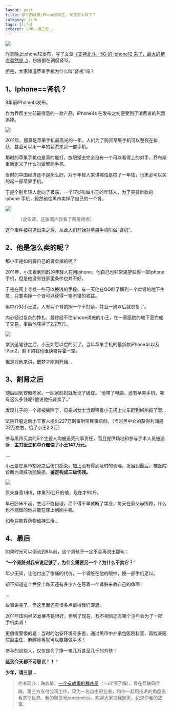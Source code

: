 ```yaml
---
layout: post
title: 那个割肾换iPhone的男生，现在怎么样了？
category: life
tags: [life]
excerpt: 少年，请三思...
---
```


![](http://favorites.ren/assets/images/2020/it/geshen/geshen01.jpg) 

昨天晚上iphone12发布，写了文章[《支持北斗、5G 的 Iphone12 来了，最大的槽点竟然是..》](https://mp.weixin.qq.com/s/n1OHZKwaDAdYe8sntUSHPQ)，纷纷都在调侃肾12。

但是，大家知道苹果手机为什么叫“肾机”吗？

## 1、Iphone==肾机？

9年前iPhone4s发布。

作为乔帮主生前最得意的一款产品，iPhone4s 在发布之初便受到了消费者的热烈追捧。

![](http://favorites.ren/assets/images/2020/it/geshen/geshen02.jpg) 

2011年，那真是苹果手机最高光的一年，人们为了购买苹果手机可以整夜在排队，甚至可以用一年的薪资来买一部手机。

那时的苹果手机也是真的能打，放眼望去完全没有一个可以看得上的对手，乔布斯重新定义了什么叫做智能手机。

当时的中国经济还不是那么好，对于年轻人来讲哪怕是攒了一年钱，也未必可以买的起一部苹果手机。

于是个别年轻人走向了极端，一个17岁叫做小王的年轻人，为了买最新款的 iphone 手机，毅然前往黑市卖掉了自己的一个肾。

![](http://favorites.ren/assets/images/2020/it/geshen/geshen03.jpg) 

>（说实话，这张图片我看了都觉得疼）

这个事件被报道出来之后，从此人们开始对苹果手机叫做“肾机”。

## 2、他是怎么卖的呢？

那小王是如何将自己的肾卖掉的呢？

2011年，小王看到同龄的年轻人在用iphone，他自己也非常渴望获得一部iphone手机，但是他没有钱家里条件也并不好。

于是在网上寻找一些可以换钱的手段，有一天他在QQ群了解到一个卖肾的地下生意，只要卖掉一个肾可以获得一笔不错的收益。

黑中介对小王说，人有两个肾割掉一个不打紧，并且一周以后就恢复了。

内心经过复杂的挣扎，最终经不住iphone诱惑的小王，在一家医院的地下室完成了交易，事后他获得了2.2万元。

![](http://favorites.ren/assets/images/2020/it/geshen/geshen04.jpg) 

拿到这笔钱之后，小王如愿以偿的买了，当年苹果手机的最新款iPhone4s以及iPad2，剩下的钱也很快被挥霍一空。

但是对他来讲，噩梦才刚刚开始...

## 3、割肾之后

随后回到安徽老家。一回家妈妈就发现了破绽。“他带了电脑，还有苹果手机，哪有这么多钱呢?他说他把肾卖了。”

发现儿子的一个肾被摘除了，母亲刘女士当即带着小王搭上火车赶到郴州报了案...

法院开庭之后小王家人提出227万刑事附带民事赔偿。（当时黑中介的获得利润是22万左右，给了小王2.2万）

参与黑市买卖的5个主要人均被追究刑事责任，而且提供场地和参与手术人员被追诉，**主刀医生和中介赔偿了小王147万元。**

....

小王是在黑市割肾之后伤口感染，加上没有得到及时的调理，发展到最后，被医院诊断为肾脏功能缺损，**鉴定构成三级伤残。**

![](http://favorites.ren/assets/images/2020/it/geshen/geshen05.jpg) 

原来身高1米9，体重75公斤的他，现在才90斤。

早已卧床不起，生活不能自理，而不得不早就断了学业，每天在家父母照顾，什么也不能做的他只能在床上刷刷手机。

如今只能靠药物维持生活...

## 4、最后

如果时光可以倒流到9年前，这个男孩子一定不会再说出那句：

**“一个肾脏对我来说足够了，为什么需要另一个？为什么不卖它？”**

年少无知，让他付出了惨痛的代价，一个肾脏在他的眼中，换一部手机足以。

却不知道这个世界上每天还有多少人在等着一个肾脏来救自己的命啊！

...

故事讲完了，但这里面还有很多点值得我们深思。

2011年国内经济发展不是很好，但到了现在，我不相信还有哪个少年会为了一部手机卖肾！

更值得警惕的是：当时的治安环境有多差，通过黑市中介承包医院科室、再找某医院副主任、麻醉师等就可以直接做手术！

参与的这些人，仅仅是为了挣一笔几万甚至几千的外快！

**这到今天都不可思议！！！**

**少年，请三思...**

>作者简介：海森堡，[一个有故事的程序员](https://mp.weixin.qq.com/s/bPk_-DcGF_7lTDoR1pKqVg)（👈详细了解）。曾在互联网金融，第三方支付公司工作，现为一名自由职业者，和你一起用技术的角度去看这个世界。我的微信号puresmilea，欢迎大家找我聊天，记录你我的故事。